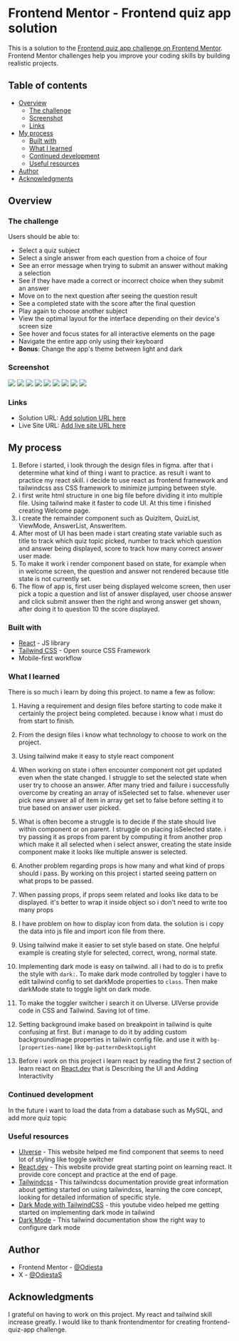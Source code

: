 # Frontend Mentor - Frontend quiz app solution

This is a solution to the [Frontend quiz app challenge on Frontend Mentor](https://www.frontendmentor.io/challenges/frontend-quiz-app-BE7xkzXQnU). Frontend Mentor challenges help you improve your coding skills by building realistic projects.

## Table of contents

- [Overview](#overview)
  - [The challenge](#the-challenge)
  - [Screenshot](#screenshot)
  - [Links](#links)
- [My process](#my-process)
  - [Built with](#built-with)
  - [What I learned](#what-i-learned)
  - [Continued development](#continued-development)
  - [Useful resources](#useful-resources)
- [Author](#author)
- [Acknowledgments](#acknowledgments)

## Overview

### The challenge

Users should be able to:

- Select a quiz subject
- Select a single answer from each question from a choice of four
- See an error message when trying to submit an answer without making a selection
- See if they have made a correct or incorrect choice when they submit an answer
- Move on to the next question after seeing the question result
- See a completed state with the score after the final question
- Play again to choose another subject
- View the optimal layout for the interface depending on their device's screen size
- See hover and focus states for all interactive elements on the page
- Navigate the entire app only using their keyboard
- **Bonus**: Change the app's theme between light and dark

### Screenshot

![](./frontend-quiz-app-screenshot/light-1.png)
![](./frontend-quiz-app-screenshot/light-2.png)
![](./frontend-quiz-app-screenshot/light-3.png)
![](./frontend-quiz-app-screenshot/light-4.png)
![](./frontend-quiz-app-screenshot/light-5.png)
![](./frontend-quiz-app-screenshot/dark-1.png)
![](./frontend-quiz-app-screenshot/dark-2.png)
![](./frontend-quiz-app-screenshot/dark-3.png)
![](./frontend-quiz-app-screenshot/dark-4.png)

### Links

- Solution URL: [Add solution URL here](https://your-solution-url.com)
- Live Site URL: [Add live site URL here](https://your-live-site-url.com)

## My process

1. Before i started, i look through the design files in figma. after that i determine what kind of thing i want to practice. as result i want to practice my react skill. i decide to use react as frontend framework and tailwindcss ass CSS framework to minimize jumping between style.
2. i first write html structure in one big file before dividing it into multiple file. Using tailwind make it faster to code UI. At this time i finished creating Welcome page.
3. I create the remainder component such as QuizItem, QuizList, ViewMode, AnswerList, AnswerItem.
4. After most of UI has been made i start creating state variable such as title to track which quiz topic picked, number to track which question and answer being displayed, score to track how many correct answer user made.
5. To make it work i render component based on state, for example when in welcome screen, the question and answer not rendered because title state is not currently set.
6. The flow of app is, first user being displayed welcome screen, then user pick a topic a question and list of answer displayed, user choose answer and click submit answer then the right and wrong answer get shown, after doing it to question 10 the score displayed.

### Built with

- [React](https://reactjs.org/) - JS library
- [Tailwind CSS](https://tailwindcss.com/) - Open source CSS Framework
- Mobile-first workflow

### What I learned

There is so much i learn by doing this project. to name a few as follow:

1. Having a requirement and design files before starting to code make it certainly the project being completed. because i know what i must do from start to finish.

2. From the design files i know what technology to choose to work on the project.

3. Using tailwind make it easy to style react component

4. When working on state i often encounter component not get updated even when the state changed. I struggle to set the selected state when user try to choose an answer. After many tried and failure i successfully overcome by creating an array of isSelected set to false. whenever user pick new answer all of item in array get set to false before setting it to true based on answer user picked.

5. What is often become a struggle is to decide if the state should live within component or on parent. I struggle on placing isSelected state. i try passing it as props from parent by computing it from another prop which make it all selected when i select answer, creating the state inside component make it looks like multiple answer is selected.

6. Another problem regarding props is how many and what kind of props should i pass. By working on this project i started seeing pattern on what props to be passed.

7. When passing props, if props seem related and looks like data to be displayed. it's better to wrap it inside object so i don't need to write too many props

8. I have problem on how to display icon from data. the solution is i copy the data into js file and import icon file from there.

9. Using tailwind make it easier to set style based on state. One helpful example is creating style for selected, correct, wrong, normal state.

10. Implementing dark mode is easy on tailwind. all i had to do is to prefix the style with `dark:`. To make dark mode controlled by toggler i have to edit tailwind config to set darkMode properties to `class`. Then make darkMode state to toggle light on dark mode.

11. To make the toggler switcher i search it on UIverse. UIVerse provide code in CSS and Tailwind. Saving lot of time.

12. Setting background imake based on breakpoint in tailwind is quite confusing at first. But i manage to do it by adding custom backgroundImage properties in tailwin config file. and use it with `bg-[properties-name]` like `bg-patternDesktopLight`

13. Before i work on this project i learn react by reading the first 2 section of learn react on [React.dev](https://react.dev) that is Describing the UI and Adding Interactivity

### Continued development

In the future i want to load the data from a database such as MySQL, and add more quiz topic

### Useful resources

- [UIverse](https://uiverse.io) - This website helped me find component that seems to need lot of styling like toggle switcher
- [React.dev](https://react.dev) - This website provide great starting point on learning react. It provide core concept and practice at the end of page.
- [Tailwindcss](https://tailwindcss.com/) - This tailwindcss documentation provide great information about getting started on using tailwindcss, learning the core concept, looking for detailed information of specific style.
- [Dark Mode with TailwindCSS](https://youtu.be/NxIBnvb8B7Y?list=LL) - this youtube video helped me getting started on implementing dark mode in tailwind
- [Dark Mode](https://v2.tailwindcss.com/docs/dark-mode) - This tailwind documentation show the right way to configure dark mode

## Author

- Frontend Mentor - [@Odiesta](https://www.frontendmentor.io/profile/Odiesta)
- X - [@OdiestaS](https://x.com/OdiestaS)

## Acknowledgments

I grateful on having to work on this project. My react and tailwind skill increase greatly. I would like to thank frontendmentor for creating frontend-quiz-app challenge.
